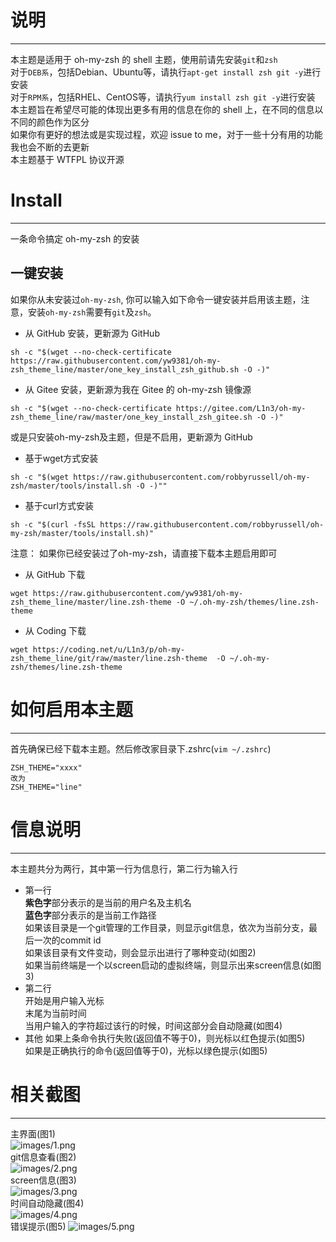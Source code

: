 # 说明
-----
本主题是适用于 oh-my-zsh 的 shell 主题，使用前请先安装`git`和`zsh`  
对于`DEB系`，包括Debian、Ubuntu等，请执行`apt-get install zsh git -y`进行安装  
对于`RPM系`，包括RHEL、CentOS等，请执行`yum install zsh git -y`进行安装  
本主题旨在希望尽可能的体现出更多有用的信息在你的 shell 上，在不同的信息以不同的颜色作为区分  
如果你有更好的想法或是实现过程，欢迎 issue to me，对于一些十分有用的功能我也会不断的去更新  
本主题基于 WTFPL 协议开源  

# Install
--------
一条命令搞定 oh-my-zsh 的安装

## 一键安装
如果你从未安装过`oh-my-zsh`, 你可以输入如下命令一键安装并启用该主题，注意，安装`oh-my-zsh`需要有`git`及`zsh`。 

- 从 GitHub 安装，更新源为 GitHub
```
sh -c "$(wget --no-check-certificate https://raw.githubusercontent.com/yw9381/oh-my-zsh_theme_line/master/one_key_install_zsh_github.sh -O -)"
```
- 从 Gitee 安装，更新源为我在 Gitee 的 oh-my-zsh 镜像源  
```
sh -c "$(wget --no-check-certificate https://gitee.com/L1n3/oh-my-zsh_theme_line/raw/master/one_key_install_zsh_gitee.sh -O -)"
```


或是只安装oh-my-zsh及主题，但是不启用，更新源为 GitHub

- 基于wget方式安装
```
sh -c "$(wget https://raw.githubusercontent.com/robbyrussell/oh-my-zsh/master/tools/install.sh -O -)""
```

- 基于curl方式安装
```
sh -c "$(curl -fsSL https://raw.githubusercontent.com/robbyrussell/oh-my-zsh/master/tools/install.sh)"
```

注意： 如果你已经安装过了oh-my-zsh，请直接下载本主题启用即可 
 
- 从 GitHub 下载
```
wget https://raw.githubusercontent.com/yw9381/oh-my-zsh_theme_line/master/line.zsh-theme -O ~/.oh-my-zsh/themes/line.zsh-theme
```
- 从 Coding 下载  
```
wget https://coding.net/u/L1n3/p/oh-my-zsh_theme_line/git/raw/master/line.zsh-theme  -O ~/.oh-my-zsh/themes/line.zsh-theme
```

# 如何启用本主题
---------------
首先确保已经下载本主题。然后修改家目录下.zshrc(```vim ~/.zshrc```)  
```
ZSH_THEME="xxxx"  
改为
ZSH_THEME="line"
```

# 信息说明
---------
本主题共分为两行，其中第一行为信息行，第二行为输入行
  
- 第一行  
**紫色字**部分表示的是当前的用户名及主机名  
**蓝色字**部分表示的是当前工作路径  
如果该目录是一个git管理的工作目录，则显示git信息，依次为当前分支，最后一次的commit id  
如果该目录有文件变动，则会显示出进行了哪种变动(如图2)  
如果当前终端是一个以screen启动的虚拟终端，则显示出来screen信息(如图3)  
- 第二行  
开始是用户输入光标  
末尾为当前时间  
当用户输入的字符超过该行的时候，时间这部分会自动隐藏(如图4)  
- 其他
如果上条命令执行失败(返回值不等于0)，则光标以红色提示(如图5)  
如果是正确执行的命令(返回值等于0)，光标以绿色提示(如图5)  

# 相关截图
---------
主界面(图1)  
![images/1.png](images/1.png)  
git信息查看(图2)  
![images/2.png](images/2.png)  
screen信息(图3)  
![images/3.png](images/3.png)  
时间自动隐藏(图4)  
![images/4.png](images/4.png)  
错误提示(图5)
![images/5.png](images/5.png)



